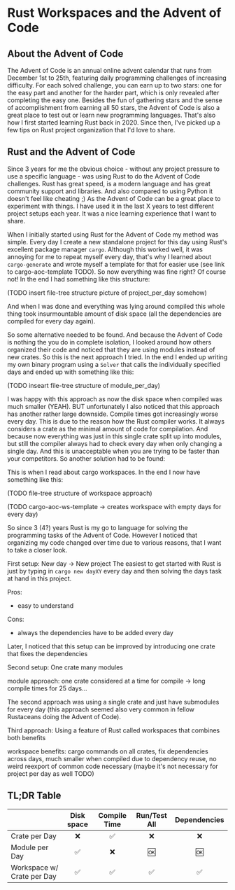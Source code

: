 # Rust Workspaces and the Advent of Code

## About the Advent of Code

The Advent of Code is an annual online advent calendar that runs from December 1st to 25th, featuring daily programming challenges of increasing difficulty.
For each solved challenge, you can earn up to two stars: one for the easy part and another for the harder part, which is only revealed after completing the easy one.
Besides the fun of gathering stars and the sense of accomplishment from earning all 50 stars, the
Advent of Code is also a great place to test out or learn new programming languages.
That's also how I first started learning Rust back in 2020. Since then, I've picked up a few tips on Rust project organization that I'd love to share.

## Rust and the Advent of Code

Since 3 years for me the obvious choice - without any project pressure to use a specific language - was using Rust to do the
Advent of Code challenges. Rust has great speed, is a modern language and has great community support and libraries.
And also compared to using Python it doesn't feel like cheating ;)
As the Advent of Code can be a great place to experiment with things. I have used it in the last X years to test different project setups each year.
It was a nice learning experience that I want to share.

When I initially started using Rust for the Advent of Code my method was simple. Every day I create a new standalone project for this day using Rust's excellent package manager `cargo`. Although this worked well, it was annoying for me to repeat myself every day, that's why I learned about `cargo-generate` and wrote myself a template for that for easier use (see link to cargo-aoc-template TODO). So now everything was fine right? Of course not! In the end I had something like this structure:

(TODO insert file-tree structure picture of project_per_day somehow)

And when I was done and everything was lying around compiled this whole thing took insurmountable amount of disk space (all the dependencies are compiled for every day again).

So some alternative needed to be found. And because the Advent of Code is nothing the you do in complete isolation, I looked around how others organized their code and noticed
that they are using modules instead of new crates. So this is the next approach I tried. In the end I ended up writing my own binary program using a `Solver`  that calls the individually specified days and ended up with something like this:

(TODO inseart file-tree structure of module_per_day)

I was happy with this approach as now the disk space when compiled was much smaller (YEAH). BUT unfortunately I also noticed that this approach has another rather large downside.
Compile times got increasingly worse every day. This is due to the reason how the Rust compiler works. It always considers a crate as the minimal amount of code for compilation.
And because now everything was just in this single crate split up into modules, but still the compiler always had to check every day when only changing a single day.
And this is unacceptable when you are trying to be faster than your competitors. So another solution had to be found:

This is when I read about cargo workspaces.
In the end I now have something like this:

(TODO file-tree structure of workspace approach)

(TODO cargo-aoc-ws-template -> creates workspace with empty days for every day)

So since  3 (4?) years Rust is my go to language for solving the programming tasks of the Advent of Code.
However I noticed that organizing my code changed over time due to various reasons, that I want to take a closer look.

First setup: New day -> New project
The easiest to get started with Rust is just by typing in `cargo new dayXY` every day and then solving the days task at hand in this project.

Pros:

- easy to understand

Cons:

- always the dependencies have to be added every day

Later, I noticed that this setup can be improved by introducing one crate that fixes the dependencies

Second setup: One crate many modules

module approach: one crate considered at a time for compile -> long compile times for 25 days...

The second approach was using a single crate and just have submodules for every day (this approach seemed also very common in fellow Rustaceans doing the Advent of Code).

Third approach: Using a feature of Rust called workspaces that combines both benefits

workspace benefits: cargo commands on all crates, fix dependencies across days, much smaller when compiled due to dependency reuse, no weird reexport of common code necessary (maybe it's not necessary for project per day as well TODO)

## TL;DR Table

| | Disk space | Compile Time | Run/Test All | Dependencies |
| -- | :--: | :--: | :--: | :--: |
| Crate per Day | ❌ | ✅ | ❌ | ❌ |
| Module per Day | ✅ | ❌ | 🆗 | 🆗 |
| Workspace w/ Crate per Day| ✅ | ✅ | ✅ | ✅ |

